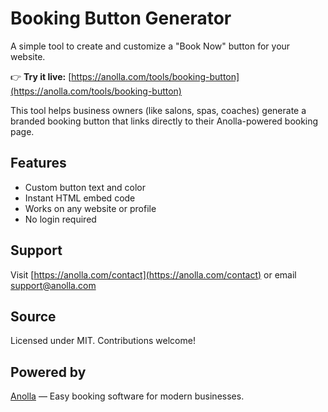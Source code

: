 # Booking Button Generator

A simple tool to create and customize a "Book Now" button for your website.

👉 **Try it live:** [https://anolla.com/tools/booking-button](https://anolla.com/tools/booking-button)

This tool helps business owners (like salons, spas, coaches) generate a branded booking button that links directly to their Anolla-powered booking page.

## Features
- Custom button text and color
- Instant HTML embed code
- Works on any website or profile
- No login required

## Support
Visit [https://anolla.com/contact](https://anolla.com/contact) or email support@anolla.com

## Source
Licensed under MIT. Contributions welcome!

## Powered by
[Anolla](https://anolla.com) — Easy booking software for modern businesses.
